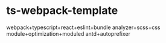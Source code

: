 # ts-webpack-template
webpack+typescript+react+eslint+bundle analyzer+scss+css module+optimization+moduled antd+autoprefixer
